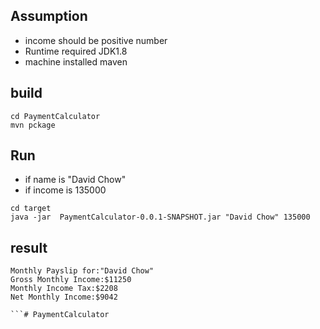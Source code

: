 ## Assumption
- income should be positive number
- Runtime required JDK1.8
- machine installed maven

## build
```aidl
cd PaymentCalculator
mvn pckage
```

## Run
- if name is "David Chow"
- if income is 135000
```aidl
cd target
java -jar  PaymentCalculator-0.0.1-SNAPSHOT.jar "David Chow" 135000
```

## result
```aidl
Monthly Payslip for:"David Chow"
Gross Monthly Income:$11250
Monthly Income Tax:$2208
Net Monthly Income:$9042

```# PaymentCalculator
